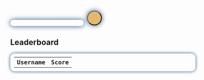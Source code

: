 <html>
  <style>
    #leaderboard{
      font-family: 'Fira Mono', monospace !important;
      border-collapse: collapse;
      width: 100%;
      border-radius: 0.75em;
      box-shadow: 0 0 0.5em #175178;
      padding: 10px 10px;
    }
    
    #finder{
      position: absolute;
      top: 235px;
      left: 60%;
      justify-content: right;
      width: fit-content;
      height: fit-content;
      display: inline-block;
      padding: 10px;
    }

    #search{
      width: 200px;
      border-radius: 20px;
      text-align: center;
      height: fit-content;
      background-color: transparent !important;
      border: none;
      color: white;
      box-shadow: 0 0 1em #175178;
    }

    ::placeholder{
      color: white; 
    }
    #search-button{
      height: 40px;
      width: 40px;
      background-color: #e5b76d;
      border-radius: 50%;
      display: inline-block;
      justify-content: center;
      padding: 0px;
      margin: 5px;
      font-size: 10pt;
      color: #20323f;
      border-width: 2px;
      box-shadow: 0 0 1em #175178;
    }

  </style>
  <form id = "finder">
    <input type="text" id="search" name="searchbar" placeholder="Search">
    <button type="button" id = "search-button"><i class="fa-solid fa-magnifying-glass"></i></button>
  </form>
  <h2>Leaderboard</h2>
  <table id="leaderboard">
    <tr>
      <th>Username</th>
      <th>Score</th>
    </tr>
  </table>

  <script>
    // Update the leaderboard every 5 seconds
    setInterval(updateLeaderboard, 5000);

    // Retrieve the leaderboard data and create the table when the page is loaded
    updateLeaderboard();

    function updateLeaderboard() {
      $.ajax({
        url: './leaderboard.json',
        type: 'GET',
        dataType: 'json',
        success: function(data) {
          // Clear the current leaderboard on update
          $('#leaderboard tr').slice(1).remove();

          // Adds the new scores to the leaderboard from the json data
          data.forEach(function(score) {
            $('#leaderboard').append('<tr><td>' + score.username + '</td><td>' + score.score + '</td></tr>');
          });
        },
        error: function(error) {
          console.log(error);
        }
      });
    }
  </script>
</html>
